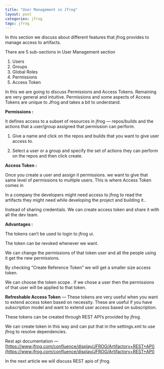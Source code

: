 ```yaml
---
title: "User Management in Jfrog"
layout: post
categories: jfrog
tags: jfrog  
---
```



In this section we discuss about different features that jfrog provides to manage access to artifacts.

There are 5 sub-sections in User Management section

1.  Users
2.  Groups
3.  Global Roles
4.  Permissions
5.  Access Token

In this we are going to discuss Permissions and Access Tokens. Remaining are very general and intuitive. Permissions and some aspects of Access Tokens are unique to Jfrog and takes a bit to understand.

**Permissions :**

It defines access to a subset of resources in jfrog — repos/builds and the actions that a user/group assigned that permission can perform.

1.  Give a name and click on the repos and builds that you want to give user access to.

2. Select a user or a group and specify the set of actions they can perform on the repos and then click create.

**Access Token :**

Once you create a user and assign it permissions. we want to give that same level of permissions to multiple users. This is where Access Token comes in

In a company the developers might need access to jfrog to read the artifacts they might need while developing the project and building it..

Instead of sharing credentials. We can create access token and share it with all the dev team.

**Advantages :**

The tokens can’t be used to login to jfrog ui.

The token can be revoked whenever we want.

We can change the permissions of that token user and all the people using it get the new permissions.

By checking “Create Reference Token” we will get a smaller size access token.

We can choose the token scope . if we chose a user then the permissions of that user will be applied to that token.

**Refreshable Access Token** — These tokens are very useful when you want to extend access token based on necessity. These are useful if you have subscription model and want to extend user access based on subscription.

These tokens can be created through REST API’s provided by jfrog.

We can create token in this way and can put that in the settings.xml to use jfrog to resolve dependencies.

Rest api documentation — [https://www.jfrog.com/confluence/display/JFROG/Artifactory+REST+API](https://www.jfrog.com/confluence/display/JFROG/Artifactory+REST+API)

In the next article we will discuss REST apis of jfrog.